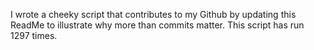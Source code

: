 I wrote a cheeky script that contributes to my Github by updating this ReadMe to illustrate why more than commits matter. This script has run 1297 times.